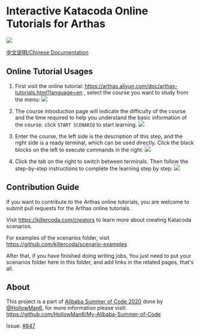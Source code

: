 # Interactive Katacoda Online Tutorials for Arthas

[![](http://shields.katacoda.com/katacoda/arthas/count.svg)](https://www.katacoda.com/arthas "Get your profile on Katacoda.com")

[中文说明/Chinese Documentation](README_CN.md)

## Online Tutorial Usages

1. First visit the online tutorial: https://arthas.aliyun.com/doc/arthas-tutorials.html?language=en , select the course you want to study from the menu:
   ![](https://user-images.githubusercontent.com/43995067/90310125-2a9bf480-df21-11ea-819d-2713f22f4145.png)

2. The course introduction page will indicate the difficulty of the course and the time required to help you understand the basic information of the course. click `START SCENARIO` to start learning.
   ![](https://user-images.githubusercontent.com/43995067/90310168-9ed69800-df21-11ea-93cf-a01b4a41c66b.png)

3. Enter the course, the left side is the description of this step, and the right side is a ready terminal, which can be used directly. Click the black blocks on the left to execute commands in the right:
   ![](https://user-images.githubusercontent.com/43995067/90310223-3d62f900-df22-11ea-936c-deb950e61f9e.png)

4. Click the tab on the right to switch between terminals. Then follow the step-by-step instructions to complete the learning step by step:
   ![](https://user-images.githubusercontent.com/43995067/90310282-b8c4aa80-df22-11ea-8052-3799277b748e.png)

## Contribution Guide

If you want to contribute to the Arthas online tutorials, you are welcome to submit pull requests for the Arthas online tutorials.

Visit https://killercoda.com/creators to learn more about creating Katacoda scenarios.

For examples of the scenarios folder, visit https://github.com/killercoda/scenario-examples

After that, if you have finished doing writing jobs, You just need to put your scenarios folder here in this folder, and add links in the related pages, that's all.

## About

This project is a part of [Alibaba Summer of Code 2020](https://www.alibabacloud.com/campaign/summerofcode2020) done by [@HollowMan6](https://github.com/HollowMan6), for more information please visit: https://github.com/HollowMan6/My-Alibaba-Summer-of-Code

Issue: [#847](https://github.com/alibaba/arthas/issues/847)

